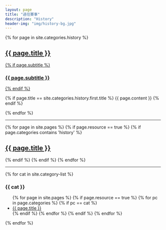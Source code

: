 ```yaml
---
layout: page
title: "過往賽事"
description: "History"
header-img: "img/history-bg.jpg"
---
```


{% for page in site.categories.history %}
  <div class="post-preview">
    <a href="{{ page.url | prepend: page.baseurl }}">
      <h2 class="page-title">
        {{ page.title }}
      </h2>
      {% if page.subtitle %}
        <h3 class="post-subtitle">
          {{ page.subtitle }}
        </h3>
      {% endif %}
    </a>
    <p/>
    {% if page.title == site.categories.history.first.title %}
      {{ page.content }}
    {% endif %}
  </div>
{% endfor %}

------------------------------------------------

{% for page in site.pages %}
  {% if page.resource == true %}
    {% if page.categories contains 'history' %}
        <a href="{{ page.url | prepend: page.baseurl }}">
          <h2 class="page-title">
            {{ page.title }}
          </h2>
        </a>
    {% endif %}
  {% endif %}
{% endfor %}

----------------------------

{% for cat in site.category-list %}
### {{ cat }}
<ul>
  {% for page in site.pages %}
    {% if page.resource == true %}
      {% for pc in page.categories %}
        {% if pc == cat %}
          <li><a href="{{ page.url }}">{{ page.title }}</a></li>
        {% endif %}   <!-- cat-match-p -->
      {% endfor %}  <!-- page-category -->
    {% endif %}   <!-- resource-p -->
  {% endfor %}  <!-- page -->
</ul>
{% endfor %}  <!-- cat -->
